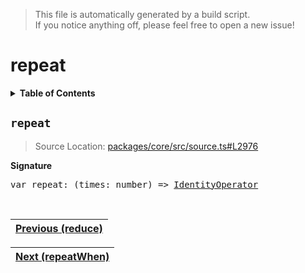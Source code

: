 > This file is automatically generated by a build script.<br>If you notice anything off, please feel free to open a new issue!

# repeat

<details><summary><b>Table of Contents</b></summary><br>

1. [<code>repeat</code>](#repeat)</details>

## <a name="repeat"></a><code>repeat</code>

> Source Location: [packages\/core\/src\/source.ts#L2976](..\/..\/packages\/core\/src\/source.ts#L2976)

<b>Signature</b>

<pre>var repeat: (times: number) =&gt; <a href="001-IdentityOperator.md#IdentityOperator">IdentityOperator</a></pre><br>

| [Previous \(reduce\)](055-reduce.md#readme) |
| --- |

<div align="right">

| [Next \(repeatWhen\)](057-repeatWhen.md#readme) |
| --- |
</div>
